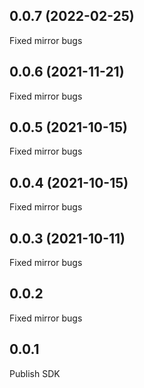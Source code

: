 ## 0.0.7 (2022-02-25)
Fixed mirror bugs

## 0.0.6 (2021-11-21)
Fixed mirror bugs

## 0.0.5 (2021-10-15)
Fixed mirror bugs

## 0.0.4 (2021-10-15)
Fixed mirror bugs

## 0.0.3 (2021-10-11)
Fixed mirror bugs

## 0.0.2
Fixed mirror bugs

## 0.0.1
Publish SDK